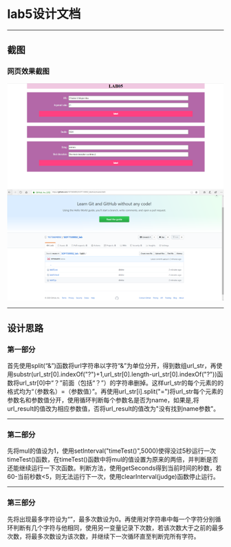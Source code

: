 lab5设计文档
==========

-------------------

## 截图
### 网页效果截图
![](picture/picture.PNG)
![](picture/picture2.PNG)

-------------------

## 设计思路
### 第一部分
首先使用split(“&”)函数将url字符串以字符“&”为单位分开，得到数组url_str，再使用substr(url_str[0].indexOf("?")+1,url_str[0].length-url_str[0].indexOf("?"))函数将url_str[0]中“？”前面（包括“？”）的字符串删掉。这样url_str的每个元素的的格式均为“（参数名）=（参数值）”。再使用url_str[i].split("=")将url_str每个元素的参数名和参数值分开，使用循环判断每个参数名是否为name，如果是,将url_result的值改为相应参数值，否将url_result的值改为"没有找到name参数"。

-------------------

### 第二部分
先将mul的值设为1，使用setInterval("timeTest()",5000)使得没过5秒运行一次timeTest()函数，在timeTest()函数中将mul的值设置为原来的两倍，并判断是否还能继续运行一下次函数。判断方法，使用getSeconds得到当前时间的秒数，若60-当前秒数<5，则无法运行下一次，使用clearInterval(judge)函数停止运行。

-------------------

### 第三部分
 先将出现最多字符设为“”，最多次数设为0。再使用对字符串中每一个字符分别循环判断有几个字符与他相同，使用另一变量记录下次数，若该次数大于之前的最多次数，将最多次数设为该次数，并继续下一次循环直至判断完所有字符。